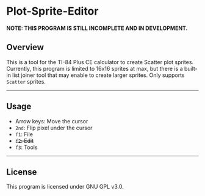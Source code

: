 # Plot-Sprite-Editor

**NOTE: THIS PROGRAM IS STILL INCOMPLETE AND IN DEVELOPMENT.**

## Overview

This is a tool for the TI-84 Plus CE calculator to create Scatter plot sprites.
Currently, this program is limited to 16x16 sprites at max, but there is a built-in list joiner tool that may enable to create larger sprites.
Only supports `Scatter` sprites.

___

## Usage

- Arrow keys: Move the cursor
- `2nd`: Flip pixel under the cursor
- `f1`: File
- ~~`f2`: Edit~~
- `f3`: Tools

___

## License

This program is licensed under GNU GPL v3.0.
